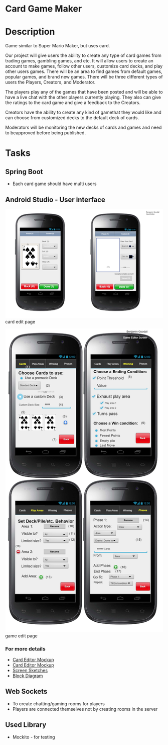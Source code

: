 # Card Game Maker

# Description
Game similar to Super Mario Maker, but uses card.

Our project will give users the ability to create any type of card games from trading games, gambling games, and etc. It will allow users to create an account to make games, follow other users, customize card decks, and play other users games. There will be an area to find games from default games, popular games, and brand new games.
There will be three different types of users the Players, Creators, and Moderator.

The players play any of the games that have been posted and will be able to have a live chat with the other players currently playing. They also can give the ratings to the card game and give a feedback to the Creators. 

Creators have the ability to create any kind of gamethat they would like and can choose from customized decks to the default deck of cards.

Moderators will be monitoring the new decks of cards and games and need to beapproved before being published.

# Tasks
## Spring Boot 
  * Each card game should have multi users
     
## Android Studio - User interface
   ![01](./hv_4/Documents/Captures/card_editor.png)   
   card edit page   
      
   ![02](./hv_4/Documents/Captures/game_editor.png)   
   game edit page
   
   ### For more details
   * [Card Editor Mockup](./hv_4/Documents/03_Card_Editor_Mockup.pdf)
   * [Card Editor Mockup](./hv_4/Documents/06_Game_Editor_Mockup.pdf)
   * [Screen Sketches](./hv_4/Documents/05_Screen_Sketches.pdf)
   * [Block Diagram](./hv_4/Documents/09_Block_Diagram.pdf)
   

   
## Web Sockets
 * To create chatting/gaming rooms for players
 * Players are connected themselves not by creating rooms in the server
      
## Used Library
 * Mockito - for testing
